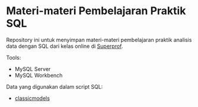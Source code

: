 # Materi-materi Pembelajaran Praktik SQL

Repository ini untuk menyimpan materi-materi pembelajaran praktik analisis data dengan SQL dari kelas online di [Superprof](https://www.superprof.co.id/belajar-data-analyst-data-science-machine-learning-dan-konsultasi-project-dengan-python-sql-tableau.html).

Tools:
- MySQL Server
- MySQL Workbench

Data yang digunakan dalam script SQL:
- [classicmodels](https://www.mysqltutorial.org/getting-started-with-mysql/mysql-sample-database/)
